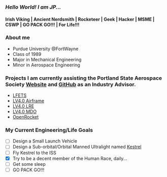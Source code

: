### *Hello World! I am JP...*

#### Irish Viking | Ancient Nerdsmith | Rocketeer | Geek | Hacker | MSME | CSWP | GO PACK GO!!! | For Life!!!

### About me
- Purdue University @FortWayne
- Class of 1989
- Major in Mechanical Engineering
- Minor in Aerospace Engineering

### Projects I am currently assisting the Portland State Aerospace Society [Website](https://www.pdxaerospace.org/) and [GitHub](https://github.com/psas) as an Industry Advisor.
- [LFETS](https://github.com/psas/liquid-engine-test-stand)
- [LV4.0 Airframe](https://github.com/jpparametrics/psas-lv4.0-airframe)
- [LV4.0 LRE](https://github.com/jpparametrics/psas-liquid-propellant-engine)
- [LV4.0 MDO](https://github.com/psas/lv4-mdo)
- [OpenRocket](https://github.com/openrocket/openrocket)

### My Current Engineering/Life Goals
- [ ] Design a Small Launch Vehicle
- [ ] Design a Sub-orbital/Orbital Manned Ultralight named [Kestrel](http://www.smartfish.ch/en/smartfish/)
- [ ] Fly Kestrel to the ISS
- [X] Try to be a decent member of the Human Race, daily...
- [ ] Get some sleep
- [ ] GO PACK GO!!!

<!--
**roguextech/roguextech** is a ✨ _special_ ✨ repository because its `README.md` (this file) appears on your GitHub profile.

Here are some ideas to get you started:

- 🔭 I’m currently working on ...
- 🌱 I’m currently learning ...
- 👯 I’m looking to collaborate on ...
- 🤔 I’m looking for help with ...
- 💬 Ask me about ...
- 📫 How to reach me: ...
- 😄 Pronouns: ...
- ⚡ Fun fact: ...
-->




